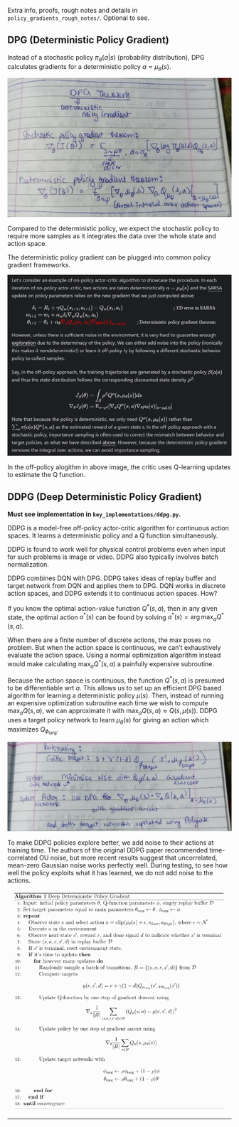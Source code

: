 Extra info, proofs, rough notes and details in `policy_gradients_rough_notes/`. Optional to see.

## DPG (Deterministic Policy Gradient)

Instead of a stochastic policy 
$\pi_\theta(a|s)$ (probability distribution), DPG calculates gradients for a deterministic policy $a = \mu_\theta(s)$.

![](img/image-32.jpg)

Compared to the deterministic policy, we expect the stochastic policy to require more samples as it integrates the data over the whole state and action space.

The deterministic policy gradient can be plugged into common policy gradient frameworks.

![](img/image-28.png)

In the off-policy alogithm in above image, the critic uses Q-learning updates to estimate the Q function.

## DDPG (Deep Deterministic Policy Gradient)

**Must see implementation in `key_implementations/ddpg.py`.**

DDPG is a model-free off-policy actor-critic algorithm for continuous action spaces. It learns a deterministic policy and a Q function simultaneously. 

DDPG is found to work well for physical control problems even when input for such problems is image or video. DDPG also typically involves batch normalization.

DDPG combines DQN with DPG. DDPG takes ideas of replay buffer and target network from DQN and applies them to DPG. DQN works in discrete action spaces, and DDPG extends it to continuous action spaces. How?

If you know the optimal action-value function $Q^*(s,a)$, then in any given state, the optimal action $a^*(s)$ can be found by solving $a^*(s) = \arg \max_a Q^*(s,a)$.

When there are a finite number of discrete actions, the max poses no problem. But when the action space is continuous, we can’t exhaustively evaluate the action space. Using a normal optimization algorithm instead would make calculating $\max_a Q^*(s,a)$ a painfully expensive subroutine.

Because the action space is continuous, the function $Q^*(s,a)$ is presumed to be differentiable wrt $a$. This allows us to set up an efficient DPG based algorithm for learning a deterministic policy $\mu(s)$. Then, instead of running an expensive optimization subroutine each time we wish to compute $\max_a Q(s,a)$, we can approximate it with $\max_a Q(s,a) \approx Q(s,\mu(s))$. DDPG uses a target policy network to learn  $\mu_\theta(s)$ for giving an action which maximizes $Q_{\phi_{\text{targ}}}$.

![](img/image-33.jpg)

To make DDPG policies explore better, we add noise to their actions at training time. The authors of the original DDPG paper recommended time-correlated OU noise, but more recent results suggest that uncorrelated, mean-zero Gaussian noise works perfectly well. During testing, to see how well the policy exploits what it has learned, we do not add noise to the actions.

![](img/image-29.png)

---